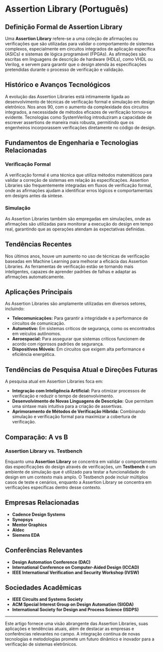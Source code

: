 # Assertion Library (Português)

## Definição Formal de Assertion Library

Uma **Assertion Library** refere-se a uma coleção de afirmações ou verificações que são utilizadas para validar o comportamento de sistemas complexos, especialmente em circuitos integrados de aplicação específica (ASICs) e sistemas de lógica programável (FPGAs). As afirmações são escritas em linguagens de descrição de hardware (HDLs), como VHDL ou Verilog, e servem para garantir que o design atenda às especificações pretendidas durante o processo de verificação e validação.

## Histórico e Avanços Tecnológicos

A evolução das Assertion Libraries está intimamente ligada ao desenvolvimento de técnicas de verificação formal e simulação em design eletrônico. Nos anos 90, com o aumento da complexidade dos circuitos integrados, a necessidade de métodos eficazes de verificação tornou-se evidente. Tecnologias como SystemVerilog introduziram a capacidade de escrever assertions de maneira mais robusta, permitindo que os engenheiros incorporassem verificações diretamente no código de design.

## Fundamentos de Engenharia e Tecnologias Relacionadas

### Verificação Formal

A verificação formal é uma técnica que utiliza métodos matemáticos para validar a correção de sistemas em relação às especificações. Assertion Libraries são frequentemente integradas em fluxos de verificação formal, onde as afirmações ajudam a identificar erros lógicos e comportamentais em designs antes da síntese.

### Simulação

As Assertion Libraries também são empregadas em simulações, onde as afirmações são utilizadas para monitorar a execução do design em tempo real, garantindo que as operações atendam às expectativas definidas.

## Tendências Recentes

Nos últimos anos, houve um aumento no uso de técnicas de verificação baseadas em Machine Learning para melhorar a eficácia das Assertion Libraries. As ferramentas de verificação estão se tornando mais inteligentes, capazes de aprender padrões de falhas e adaptar as afirmações automaticamente.

## Aplicações Principais

As Assertion Libraries são amplamente utilizadas em diversos setores, incluindo:

- **Telecomunicações:** Para garantir a integridade e a performance de circuitos de comunicação.
- **Automotivo:** Em sistemas críticos de segurança, como os encontrados em veículos autônomos.
- **Aeroespacial:** Para assegurar que sistemas críticos funcionem de acordo com rigorosos padrões de segurança.
- **Dispositivos Móveis:** Em circuitos que exigem alta performance e eficiência energética.

## Tendências de Pesquisa Atual e Direções Futuras

A pesquisa atual em Assertion Libraries foca em:

- **Integração com Inteligência Artificial:** Para otimizar processos de verificação e reduzir o tempo de desenvolvimento.
- **Desenvolvimento de Novas Linguagens de Descrição:** Que permitam uma sintaxe mais intuitiva para a criação de assertivas.
- **Aprimoramento de Métodos de Verificação Híbrida:** Combinando simulação e verificação formal para maximizar a cobertura de verificação.

## Comparação: A vs B

### Assertion Library vs. Testbench

Enquanto uma **Assertion Library** se concentra em validar o comportamento das especificações do design através de verificações, um **Testbench** é um ambiente de simulação que é utilizado para testar a funcionalidade do design em um contexto mais amplo. O Testbench pode incluir múltiplos casos de teste e cenários, enquanto a Assertion Library se concentra em verificações específicas dentro desse contexto.

## Empresas Relacionadas

- **Cadence Design Systems**
- **Synopsys**
- **Mentor Graphics**
- **Aldec**
- **Siemens EDA**

## Conferências Relevantes

- **Design Automation Conference (DAC)**
- **International Conference on Computer-Aided Design (ICCAD)**
- **IEEE International Verification and Security Workshop (IVSW)**

## Sociedades Acadêmicas

- **IEEE Circuits and Systems Society**
- **ACM Special Interest Group on Design Automation (SIGDA)**
- **International Society for Design and Process Science (ISDPS)**

---

Este artigo fornece uma visão abrangente das Assertion Libraries, suas aplicações e tendências atuais, além de destacar as empresas e conferências relevantes no campo. A integração contínua de novas tecnologias e metodologias promete um futuro dinâmico e inovador para a verificação de sistemas eletrônicos.